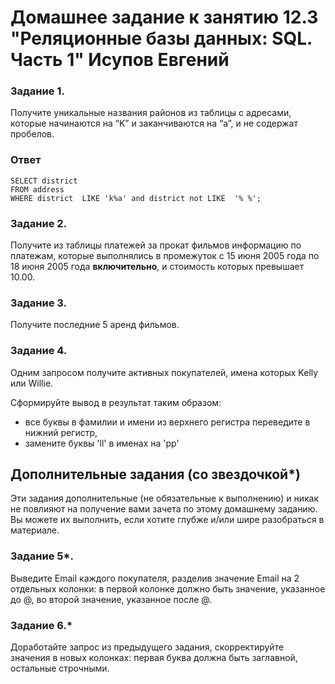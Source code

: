 # Домашнее задание к занятию 12.3 "Реляционные базы данных: SQL. Часть 1" Исупов Евгений


### Задание 1.

Получите уникальные названия районов из таблицы с адресами, которые начинаются на “K” и заканчиваются на “a”, и не содержат пробелов.
### Ответ 
```mysql
SELECT district 
FROM address 
WHERE district  LIKE 'k%a' and district not LIKE  '% %';
```



### Задание 2.

Получите из таблицы платежей за прокат фильмов информацию по платежам, которые выполнялись в промежуток с 15 июня 2005 года по 18 июня 2005 года **включительно**, 
и стоимость которых превышает 10.00.

### Задание 3.

Получите последние 5 аренд фильмов.

### Задание 4.

Одним запросом получите активных покупателей, имена которых Kelly или Willie. 

Сформируйте вывод в результат таким образом:
- все буквы в фамилии и имени из верхнего регистра переведите в нижний регистр,
- замените буквы 'll' в именах на 'pp'

## Дополнительные задания (со звездочкой*)
Эти задания дополнительные (не обязательные к выполнению) и никак не повлияют на получение вами зачета по этому домашнему заданию. Вы можете их выполнить, если хотите глубже и/или шире разобраться в материале.

### Задание 5*.

Выведите Email каждого покупателя, разделив значение Email на 2 отдельных колонки: в первой колонке должно быть значение, указанное до @, во второй значение, указанное после @.

### Задание 6.*

Доработайте запрос из предыдущего задания, скорректируйте значения в новых колонках: первая буква должна быть заглавной, остальные строчными.
